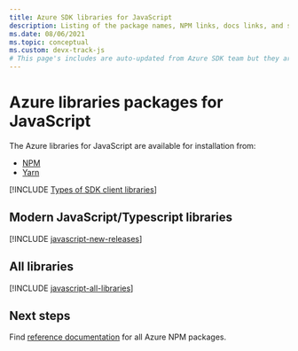 ```yaml
---
title: Azure SDK libraries for JavaScript
description: Listing of the package names, NPM links, docs links, and source code links for all libraries in the Azure SDK for JavaScript.
ms.date: 08/06/2021
ms.topic: conceptual
ms.custom: devx-track-js
# This page's includes are auto-updated from Azure SDK team but they aren't changing this file's date.
---
```


# Azure libraries packages for JavaScript

The Azure libraries for JavaScript are available for installation from:
* [NPM](https://www.npmjs.com/)
* [Yarn](https://yarnpkg.com/)


[!INCLUDE [Types of SDK client libraries](includes/azure-sdk-types.md)]

## Modern JavaScript/Typescript libraries

[!INCLUDE [javascript-new-releases](../includes/javascript-new.md)]

## All libraries

[!INCLUDE [javascript-all-libraries](../includes/javascript-all.md)]

## Next steps

Find [reference documentation](/javascript/api/overview/azure/) for all Azure NPM packages.